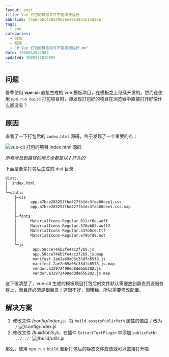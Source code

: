 ```yaml
---
layout: post
title: Vue 打包的静态文件不能直接运行
abbrlink: fea6cbbcf50249e2be19548d3514d92e
tags:
  - vue
categories:
  - 前端
  - 框架
  - "# Vue 打包的静态文件不能直接运行.md"
date: 1580652937882
updated: 1609331019804
---
```


## 问题

吾辈使用 **vue-cli** 直接生成的 vue 模板项目，在模板之上继续开发的。然而在使用 `npm run build` 打包项目时，却发现打包好的项目在浏览器中直接打开好像什么都没有？

## 原因

查看了一下打包后的 `index.html` 源码，终于发现了一个重要的点：

![vue-cli 打包的项目 index.html 源码](https://cdn.jsdelivr.net/gh/rxliuli/img-bed/20181029131219.png)

*所有涉及到路径的地方全都是以 **/** 开头的*

下面是吾辈打包后生成的 dist 目录

```bash
dist:.
│  index.html
│
└─static
    ├─css
    │      app.b7bce283257fbd427fb1dc3fea80cee1.css
    │      app.b7bce283257fbd427fb1dc3fea80cee1.css.map
    │
    ├─fonts
    │      MaterialIcons-Regular.012cf6a.woff
    │      MaterialIcons-Regular.570eb83.woff2
    │      MaterialIcons-Regular.a37b0c0.ttf
    │      MaterialIcons-Regular.e79bfd8.eot
    │
    └─js
            app.58cce746b2fe4ac2f2b9.js
            app.58cce746b2fe4ac2f2b9.js.map
            manifest.2ae2e69a05c33dfc65f8.js
            manifest.2ae2e69a05c33dfc65f8.js.map
            vendor.a32972498ed8de656202.js
            vendor.a32972498ed8de656202.js.map
```

这下很清楚了，vue-cli 生成的模板项目打包后的文件默认需要放到静态资源服务器上，而且还必须是根目录！这很不好，很糟糕，所以需要修改配置。

## 解决方案

1.  修改文件 */config/index.js*，将 `build.assetsPublicPath` 属性的值由 `/` 改为 `./`
    ![/config/index.js](https://cdn.jsdelivr.net/gh/rxliuli/img-bed/20181029133603.png)
2.  修改文件 */build/utils.js*，在插件 `ExtractTextPlugin` 中添加 `publicPath: '../../'`
    ![/build/utils.js](https://cdn.jsdelivr.net/gh/rxliuli/img-bed/20181029133636.png)

那么，使用 `npm run build` 重新打包后的静态文件应该就可以直接打开啦
